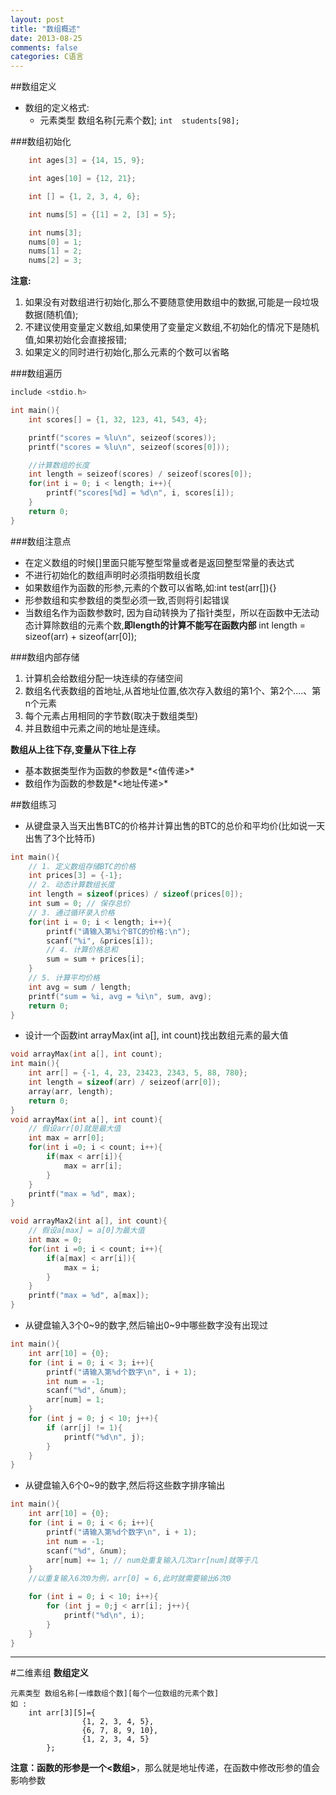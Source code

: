 ```yaml
---
layout: post
title: "数组概述"
date: 2013-08-25
comments: false
categories: C语言
---
```


##数组定义
- 数组的定义格式:
	+ 元素类型 数组名称[元素个数];
	```int  students[98];```

###数组初始化

```c
	int ages[3] = {14, 15, 9};

	int ages[10] = {12, 21};

	int [] = {1, 2, 3, 4, 6};

	int nums[5] = {[1] = 2, [3] = 5};

	int nums[3];
	nums[0] = 1;
	nums[1] = 2;
	nums[2] = 3;
```
**注意:**  

1. 如果没有对数组进行初始化,那么不要随意使用数组中的数据,可能是一段垃圾数据(随机值);
2. 不建议使用变量定义数组,如果使用了变量定义数组,不初始化的情况下是随机值,如果初始化会直接报错;
3. 如果定义的同时进行初始化,那么元素的个数可以省略

###数组遍历

```c
include <stdio.h>

int main(){
	int scores[] = {1, 32, 123, 41, 543, 4};

	printf("scores = %lu\n", seizeof(scores));
	printf("scores = %lu\n", seizeof(scores[0]));

	//计算数组的长度
	int length = seizeof(scores) / seizeof(scores[0]);
	for(int i = 0; i < length; i++){
		printf("scores[%d] = %d\n", i, scores[i]);
	}
	return 0;
}
```
###数组注意点
- 在定义数组的时候[]里面只能写整型常量或者是返回整型常量的表达式
- 不进行初始化的数组声明时必须指明数组长度
- 如果数组作为函数的形参,元素的个数可以省略,如:int test(arr[]){}
- 形参数组和实参数组的类型必须一致,否则将引起错误
- 当数组名作为函数参数时, 因为自动转换为了指针类型，所以在函数中无法动态计算除数组的元素个数,**即length的计算不能写在函数内部**
int length = sizeof(arr) + sizeof(arr[0]);


###数组内部存储

1. 计算机会给数组分配一块连续的存储空间
2. 数组名代表数组的首地址,从首地址位置,依次存入数组的第1个、第2个....、第n个元素
3. 每个元素占用相同的字节数(取决于数组类型)
4. 并且数组中元素之间的地址是连续。

**数组从上往下存,变量从下往上存**

- 基本数据类型作为函数的参数是*<值传递>*
- 数组作为函数的参数是*<地址传递>*


##数组练习

- 从键盘录入当天出售BTC的价格并计算出售的BTC的总价和平均价(比如说一天出售了3个比特币)

```c
int main(){
	// 1. 定义数组存储BTC的价格
	int prices[3] = {-1};
	// 2. 动态计算数组长度
	int length = sizeof(prices) / sizeof(prices[0]);
	int sum = 0; // 保存总价
	// 3. 通过循环录入价格
	for(int i = 0; i < length; i++){
		printf("请输入第%i个BTC的价格:\n");
		scanf("%i", &prices[i]);
		// 4. 计算价格总和
		sum = sum + prices[i];
	}
	// 5. 计算平均价格
	int avg = sum / length;
	printf("sum = %i, avg = %i\n", sum, avg);
	return 0;
}
```

- 设计一个函数int arrayMax(int a[], int count)找出数组元素的最大值

```c
void arrayMax(int a[], int count);
int main(){
	int arr[] = {-1, 4, 23, 23423, 2343, 5, 88, 780};
	int length = sizeof(arr) / seizeof(arr[0]);
	array(arr, length);
	return 0;
}
void arrayMax(int a[], int count){
	// 假设arr[0]就是最大值
	int max = arr[0];
	for(int i =0; i < count; i++){
		if(max < arr[i]){
			max = arr[i];
		}
	}
	printf("max = %d", max);
}

void arrayMax2(int a[], int count){
	// 假设a[max] = a[0]为最大值
	int max = 0;
	for(int i =0; i < count; i++){
		if(a[max] < arr[i]){
			max = i;
		}
	}
	printf("max = %d", a[max]);
}
```

- 从键盘输入3个0~9的数字,然后输出0~9中哪些数字没有出现过

```c
int main(){
	int arr[10] = {0};
	for (int i = 0; i < 3; i++){
		printf("请输入第%d个数字\n", i + 1);
		int num = -1;
		scanf("%d", &num);
		arr[num] = 1;
	}
	for (int j = 0; j < 10; j++){
		if (arr[j] != 1){
			printf("%d\n", j);
		}
	}
}
```

- 从键盘输入6个0~9的数字,然后将这些数字排序输出

```c
int main(){
	int arr[10] = {0};
	for (int i = 0; i < 6; i++){
		printf("请输入第%d个数字\n", i + 1);
		int num = -1;
		scanf("%d", &num);
		arr[num] += 1; // num处重复输入几次arr[num]就等于几
	}
	//以重复输入6次0为例，arr[0] = 6,此时就需要输出6次0

	for (int i = 0; i < 10; i++){
		for (int j = 0;j < arr[i]; j++){
			printf("%d\n", i);
		}
	}
}
```

---

#二维素组
**数组定义**

```
元素类型 数组名称[一维数组个数][每个一位数组的元素个数]
如 : 
	int arr[3][5]={
				{1, 2, 3, 4, 5},
				{6, 7, 8, 9, 10},
				{1, 2, 3, 4, 5}
		};
```
**注意：**函数的形参是一个**<数组>**，那么就是地址传递，在函数中修改形参的值会影响参数
